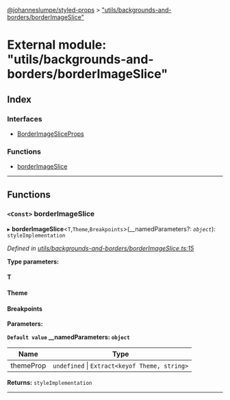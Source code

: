 [@johanneslumpe/styled-props](../README.md) > ["utils/backgrounds-and-borders/borderImageSlice"](../modules/_utils_backgrounds_and_borders_borderimageslice_.md)

# External module: "utils/backgrounds-and-borders/borderImageSlice"

## Index

### Interfaces

* [BorderImageSliceProps](../interfaces/_utils_backgrounds_and_borders_borderimageslice_.borderimagesliceprops.md)

### Functions

* [borderImageSlice](_utils_backgrounds_and_borders_borderimageslice_.md#borderimageslice)

---

## Functions

<a id="borderimageslice"></a>

### `<Const>` borderImageSlice

▸ **borderImageSlice**<`T`,`Theme`,`Breakpoints`>(__namedParameters?: *`object`*): `styleImplementation`

*Defined in [utils/backgrounds-and-borders/borderImageSlice.ts:15](https://github.com/johanneslumpe/styled-props/blob/8e709f1/src/utils/backgrounds-and-borders/borderImageSlice.ts#L15)*

**Type parameters:**

#### T 
#### Theme 
#### Breakpoints 
**Parameters:**

**`Default value` __namedParameters: `object`**

| Name | Type |
| ------ | ------ |
| themeProp | `undefined` \| `Extract<keyof Theme, string>` |

**Returns:** `styleImplementation`

___

